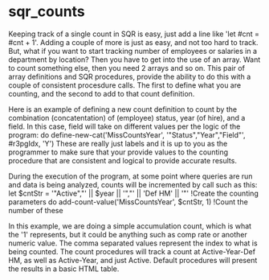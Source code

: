 # sqr_counts

Keeping track of a single count in SQR is easy, just add a line like 'let #cnt = #cnt + 1'.  Adding a couple of more is just as easy, and not too hard to track.  But, what if you want to start tracking number of employees or salaries in a department by location?  Then you have to get into the use of an array.  Want to count something else, then you need 2 arrays and so on.
This pair of array definitions and SQR procedures, provide the ability to do this with a couple of consistent procesdure calls.  The first to define what you are counting, and the second to add to that count definition.

Here is an example of defining a new count definition to count by the combination (concatentation) of (employee) status, year (of hire), and a field.  In this case, field will take on different values per the logic of the program:
   do define-new-cat('MissCountsYear', '"Status","Year","Field"', #r3pgIdx, 'Y')
These are really just labels and it is up to you as the programmer to make sure that your provide values to the counting procedure that are consistent and logical to provide accurate results.
   
During the execution of the program, at some point where queries are run and data is being analyzed, counts will be incremented by call such as this:<br>
   let $cntStr = '"Active","' || $year || '","' || 'Def HM' || '"'   !Create the counting parameters
   do add-count-value('MissCountsYear', $cntStr, 1)                  !Count the number of these

In this example, we are doing a simple accumulation count, which is what the '1' represents, but it could be anything such as comp rate or another numeric value.  The comma separated values represent the index to what is being counted.  The count procedures will track a count at Active-Year-Def HM, as well as Active-Year, and just Active.  Default procedures will present the results in a basic HTML table.
